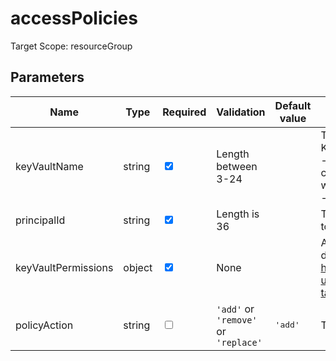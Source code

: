 ﻿# accessPolicies

Target Scope: resourceGroup

## Parameters
| Name | Type | Required | Validation | Default value | Description |
| -- |  -- | -- | -- | -- | -- |
| keyVaultName | string | <input type="checkbox" checked> | Length between 3-24 | <pre></pre> | The name of the KeyVault to upsert<br>Keyvault name restrictions:<br>- Keyvault names must be between 3 and 24 alphanumeric characters in length. The name must begin with a letter, end with a letter or digit, and not contain consecutive hyphens<br>- Your keyVaultName must be unique within Azure. |
| principalId | string | <input type="checkbox" checked> | Length is 36 | <pre></pre> | The AAD Object ID of the pricipal you want to assign the role to. |
| keyVaultPermissions | object | <input type="checkbox" checked> | None | <pre></pre> | Assigned permissions for Principal ID. Please refer to this documentation for the object structure: https://docs.microsoft.com/en-us/azure/templates/microsoft.keyvault/vaults/accesspolicies?tabs=bicep#permissions |
| policyAction | string | <input type="checkbox"> | `'add'` or `'remove'` or `'replace'` | <pre>'add'</pre> | The action we choose for keyvault accessPolicies. |
